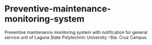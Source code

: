 # Preventive-maintenance-monitoring-system
Preventive maintenance monitoring system with notification for general service unit of Laguna State Polytechnic University –Sta. Cruz Campus

